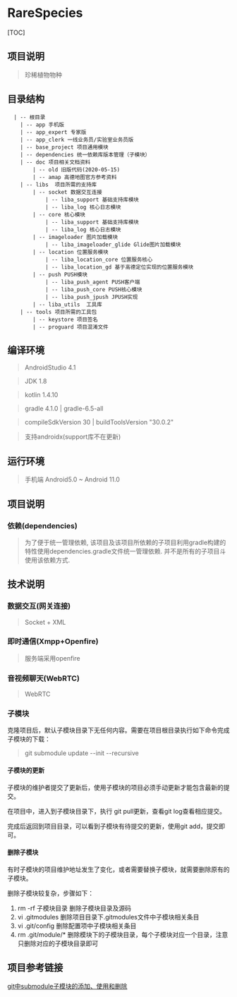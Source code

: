 # RareSpecies

[TOC]

## 项目说明

> 珍稀植物物种

## 目录结构

      | -- 根目录
        | -- app 手机版
        | -- app_expert 专家版
        | -- app_clerk 一线业务员/实验室业务员版    
        | -- base_project 项目通用模块
        | -- dependencies 统一依赖库版本管理（子模块）
        | -- doc 项目相关文档资料
            | -- old 旧版代码(2020-05-15)     
            | -- amap 高德地图官方参考资料        
        | -- libs  项目所需的支持库        
            | -- socket 数据交互连接
                | -- liba_support 基础支持库模块
                | -- liba_log 核心日志模块
            | -- core 核心模块
                | -- liba_support 基础支持库模块
                | -- liba_log 核心日志模块
            | -- imageloader 图片加载模块
                | -- liba_imageloader_glide Glide图片加载模块
            | -- location 位置服务模块
                | -- liba_location_core 位置服务核心
                | -- liba_location_gd 基于高德定位实现的位置服务模块
            | -- push PUSH模块
                | -- liba_push_agent PUSH客户端
                | -- liba_push_core PUSH核心模块
                | -- liba_push_jpush JPUSH实现
            | -- liba_utils  工具库    
        | -- tools 项目所需的工具包    
            | -- keystore 项目签名
            | -- proguard 项目混淆文件    



## 编译环境

  > AndroidStudio 4.1
  
  > JDK 1.8

  > kotlin 1.4.10
  
  > gradle 4.1.0 | gradle-6.5-all

  > compileSdkVersion 30 | buildToolsVersion "30.0.2"

  > 支持androidx(support库不在更新)


## 运行环境
  > 手机端 Android5.0 ~ Android 11.0

## 项目说明

### 依赖(dependencies)

> 为了便于统一管理依赖, 该项目及该项目所依赖的子项目利用gradle构建的特性使用dependencies.gradle文件统一管理依赖. 并不是所有的子项目斗使用该依赖方式.


## 技术说明

### 数据交互(网关连接)

> Socket + XML

### 即时通信(Xmpp+Openfire)

> 服务端采用openfire

### 音视频聊天(WebRTC)

> WebRTC

### 子模块

克隆项目后，默认子模块目录下无任何内容。需要在项目根目录执行如下命令完成子模块的下载：

> git submodule update --init --recursive

#### 子模块的更新

子模块的维护者提交了更新后，使用子模块的项目必须手动更新才能包含最新的提交。

在项目中，进入到子模块目录下，执行 git pull更新，查看git log查看相应提交。

完成后返回到项目目录，可以看到子模块有待提交的更新，使用git add，提交即可。

#### 删除子模块

有时子模块的项目维护地址发生了变化，或者需要替换子模块，就需要删除原有的子模块。

删除子模块较复杂，步骤如下：

1. rm -rf 子模块目录 删除子模块目录及源码
2. vi .gitmodules 删除项目目录下.gitmodules文件中子模块相关条目
3. vi .git/config 删除配置项中子模块相关条目
4. rm .git/module/* 删除模块下的子模块目录，每个子模块对应一个目录，注意只删除对应的子模块目录即可



## 项目参考链接

[git中submodule子模块的添加、使用和删除](https://blog.csdn.net/guotianqing/article/details/82391665)




